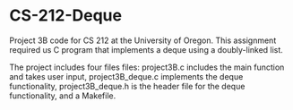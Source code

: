 # CS-212-Deque
Project 3B code for CS 212 at the University of Oregon. This assignment required us C program that implements a deque using a doubly-linked list.

The project includes four files files: project3B.c includes the main function and takes user input, project3B_deque.c implements the deque functionality, project3B_deque.h is the header file for the deque functionality, and a Makefile.
